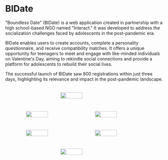 # BlDate
"Boundless Date" (BlDate) is a web application created in partnership with a high school-based NGO named "Interact." It was developed to address the socialization challenges faced by adolescents in the post-pandemic era. 

BlDate enables users to create accounts, complete a personality questionnaire, and receive compatibility matches. It offers a unique opportunity for teenagers to meet and engage with like-minded individuals on Valentine's Day, aiming to rekindle social connections and provide a platform for adolescents to rebuild their social lives.

The successful launch of BlDate saw 800 registrations within just three days, highlighting its relevance and impact in the post-pandemic landscape.


<ul>
    <li>
        <img src="https://github.com/RaulGhr/BlDate/assets/125825774/6fb34b0c-dc69-4bf0-9636-2b09dd34eb83" width="40%" >
    </li>   
    <li>
        <img src="https://github.com/RaulGhr/BlDate/assets/125825774/a3323296-606a-4142-acd0-ed74472cf131" width="40%" >
        <img src="https://github.com/RaulGhr/BlDate/assets/125825774/e1b0cd81-9d04-4e85-bb55-553fd9eeadc4" width="40%" >
    </li>
    <li>
        <img src="https://github.com/RaulGhr/BlDate/assets/125825774/a7bfa411-3560-42a0-ad74-cf78cbd6c62f" width="40%" >
        <img src="https://github.com/RaulGhr/BlDate/assets/125825774/90a4e667-cac1-4850-bab7-8a89df5b2976" width="40%" >
    </li>
    <li>
        <img src="https://github.com/RaulGhr/BlDate/assets/125825774/84effc4e-fc7e-4a27-89c6-800404ab8ee9" width="40%" >
    </li>
</ul>



<style>
    ul{
        list-style-type: none;
    }    
    li{
        display: flex;
        justify-content: space-around;
        padding: 20px;
    }
</style>

